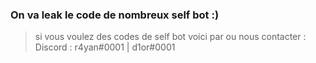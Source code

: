 ### On va leak le code de nombreux self bot :)
> si vous voulez des codes de self bot voici par ou nous contacter : 
> Discord : r4yan#0001 | d1or#0001
